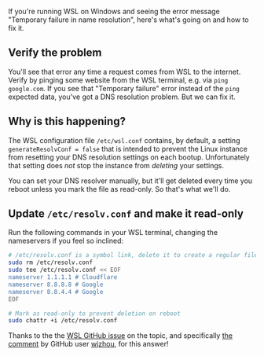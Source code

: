 If you're running WSL on Windows and seeing the error message "Temporary failure in name resolution", here's what's going on and how to fix it.

## Verify the problem

You'll see that error any time a request comes from WSL to the internet. Verify by pinging some website from the WSL terminal, e.g. via `ping google.com`. If you see that "Temporary failure" error instead of the `ping` expected data, you've got a DNS resolution problem. But we can fix it.

## Why is this happening?

The WSL configuration file `/etc/wsl.conf` contains, by default, a setting `generateResolvConf = false` that is intended to prevent the Linux instance from resetting your DNS resolution settings on each bootup. Unfortunately that setting does _not_ stop the instance from _deleting_ your settings.

You can set your DNS resolver manually, but it'll get deleted every time you reboot unless you mark the file as read-only. So that's what we'll do.

## Update `/etc/resolv.conf` and make it read-only

Run the following commands in your WSL terminal, changing the nameservers if you feel so inclined:

```sh
# /etc/resolv.conf is a symbol link, delete it to create a regular file
sudo rm /etc/resolv.conf
sudo tee /etc/resolv.conf << EOF
nameserver 1.1.1.1 # Cloudflare
nameserver 8.8.8.8 # Google
nameserver 8.8.4.4 # Google
EOF

# Mark as read-only to prevent deletion on reboot
sudo chattr +i /etc/resolv.conf
```

Thanks to the the [WSL GitHub issue](https://github.com/microsoft/WSL/issues/6977) on the topic, and specifically [the comment](https://github.com/microsoft/WSL/issues/6977#issuecomment-858716868) by GitHub user [wjzhou](https://github.com/wjzhou), for this answer!
